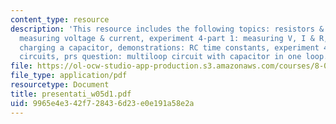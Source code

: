 ```yaml
---
content_type: resource
description: 'This resource includes the following topics: resistors & ohm?s law,
  measuring voltage & current, experiment 4-part 1: measuring V, I & R, prs questions:
  charging a capacitor, demonstrations: RC time constants, experiment 4-part II: RC
  circuits, prs question: multiloop circuit with capacitor in one loop.'
file: https://ol-ocw-studio-app-production.s3.amazonaws.com/courses/8-02t-electricity-and-magnetism-spring-2005/9965e4e342f728436d23e0e191a58e2a_presentati_w05d1.pdf
file_type: application/pdf
resourcetype: Document
title: presentati_w05d1.pdf
uid: 9965e4e3-42f7-2843-6d23-e0e191a58e2a
---
```

